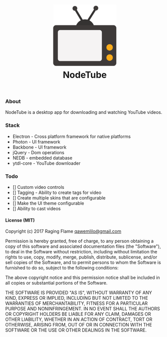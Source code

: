 <h1 align="center">
  <a href="https://github.com/qawemlilo/nodetube-desktop"><img src="https://raw.githubusercontent.com/qawemlilo/nodetube-desktop/master/app/assets/tv-icon.png" alt="NodeTube" width="200"></a>
  <br>
  NodeTube
  <br>
  <br>
</h1>

### About

NodeTube is a desktop app for downloading and watching YouTube videos.

### Stack
 - Electron - Cross platform framework for native platforms
 - Photon - UI framework
 - Backbone - UI framework
 - jQuery - Dom operations
 - NEDB - embedded database
 - ytdl-core  - YouTube downloader

### Todo
 - [] Custom video controls
 - [] Tagging - Ability to create tags for video
 - [] Create multiple skins that are configurable
 - [] Make the UI theme configurable
 - [] Ability to cast videos



#### License (MIT)

Copyright (c) 2017 Raging Flame <qawemlilo@gmail.com>

Permission is hereby granted, free of charge, to any person obtaining a copy
of this software and associated documentation files (the "Software"), to deal
in the Software without restriction, including without limitation the rights
to use, copy, modify, merge, publish, distribute, sublicense, and/or sell
copies of the Software, and to permit persons to whom the Software is
furnished to do so, subject to the following conditions:

The above copyright notice and this permission notice shall be included in all
copies or substantial portions of the Software.

THE SOFTWARE IS PROVIDED "AS IS", WITHOUT WARRANTY OF ANY KIND, EXPRESS OR
IMPLIED, INCLUDING BUT NOT LIMITED TO THE WARRANTIES OF MERCHANTABILITY,
FITNESS FOR A PARTICULAR PURPOSE AND NONINFRINGEMENT. IN NO EVENT SHALL THE
AUTHORS OR COPYRIGHT HOLDERS BE LIABLE FOR ANY CLAIM, DAMAGES OR OTHER
LIABILITY, WHETHER IN AN ACTION OF CONTRACT, TORT OR OTHERWISE, ARISING FROM,
OUT OF OR IN CONNECTION WITH THE SOFTWARE OR THE USE OR OTHER DEALINGS IN THE
SOFTWARE.
